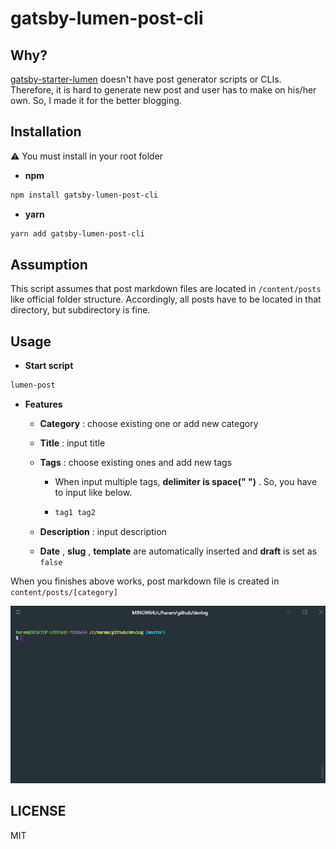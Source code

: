 # gatsby-lumen-post-cli

## Why?

[gatsby-starter-lumen](https://github.com/alxshelepenok/gatsby-starter-lumen) doesn't have post generator scripts or CLIs. Therefore, it is hard to generate new post and user has to make on his/her own. So, I made it for the better blogging.

## Installation

:warning: You must install in your root folder

* **npm**

```bash
npm install gatsby-lumen-post-cli
```

* **yarn**

```bash
yarn add gatsby-lumen-post-cli
```

## Assumption

This script assumes that post markdown files are located in `/content/posts` like official folder structure. Accordingly, all posts have to be located in that directory, but subdirectory is fine.

## Usage

* **Start script**

```bash
lumen-post
```

* **Features**
  * **Category** : choose existing one or add new category
  
  * **Title** : input title
  
  * **Tags** : choose existing ones and add new tags
  
    * When input multiple tags, **delimiter is space(" ")** . So, you have to input like below.
  
    * ```bash
      tag1 tag2
      ```
  
  * **Description** : input description
  
  * **Date** , **slug** , **template** are automatically inserted and **draft** is set as `false`

When you finishes above works, post markdown file is created in `content/posts/[category]` 

<img src='./gif/demo.gif'>

## LICENSE

MIT